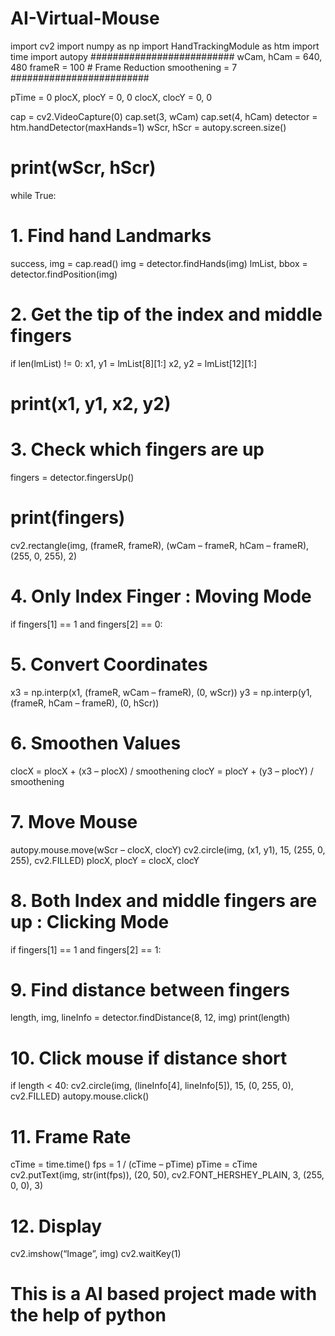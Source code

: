 # AI-Virtual-Mouse
import cv2
import numpy as np
import HandTrackingModule as htm
import time
import autopy
##########################
wCam, hCam = 640, 480
frameR = 100 # Frame Reduction
smoothening = 7
#########################

pTime = 0
plocX, plocY = 0, 0
clocX, clocY = 0, 0

cap = cv2.VideoCapture(0)
cap.set(3, wCam)
cap.set(4, hCam)
detector = htm.handDetector(maxHands=1)
wScr, hScr = autopy.screen.size()
# print(wScr, hScr)

while True:
# 1. Find hand Landmarks
success, img = cap.read()
img = detector.findHands(img)
lmList, bbox = detector.findPosition(img)
# 2. Get the tip of the index and middle fingers
if len(lmList) != 0:
x1, y1 = lmList[8][1:]
x2, y2 = lmList[12][1:]
# print(x1, y1, x2, y2)

# 3. Check which fingers are up
fingers = detector.fingersUp()
# print(fingers)
cv2.rectangle(img, (frameR, frameR), (wCam – frameR, hCam – frameR),
(255, 0, 255), 2)
# 4. Only Index Finger : Moving Mode
if fingers[1] == 1 and fingers[2] == 0:
# 5. Convert Coordinates
x3 = np.interp(x1, (frameR, wCam – frameR), (0, wScr))
y3 = np.interp(y1, (frameR, hCam – frameR), (0, hScr))
# 6. Smoothen Values
clocX = plocX + (x3 – plocX) / smoothening
clocY = plocY + (y3 – plocY) / smoothening

# 7. Move Mouse
autopy.mouse.move(wScr – clocX, clocY)
cv2.circle(img, (x1, y1), 15, (255, 0, 255), cv2.FILLED)
plocX, plocY = clocX, clocY

# 8. Both Index and middle fingers are up : Clicking Mode
if fingers[1] == 1 and fingers[2] == 1:
# 9. Find distance between fingers
length, img, lineInfo = detector.findDistance(8, 12, img)
print(length)
# 10. Click mouse if distance short
if length < 40:
cv2.circle(img, (lineInfo[4], lineInfo[5]),
15, (0, 255, 0), cv2.FILLED)
autopy.mouse.click()

# 11. Frame Rate
cTime = time.time()
fps = 1 / (cTime – pTime)
pTime = cTime
cv2.putText(img, str(int(fps)), (20, 50), cv2.FONT_HERSHEY_PLAIN, 3,
(255, 0, 0), 3)
# 12. Display
cv2.imshow(“Image”, img)
cv2.waitKey(1)
# This is a AI based project made with the help of python
